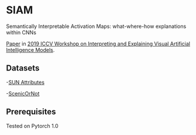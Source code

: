# SIAM
Semantically Interpretable Activation Maps: what-where-how explanations within CNNs

[Paper](https://arxiv.org/pdf/1909.08442.pdf) in [2019 ICCV Workshop on Interpreting and Explaining Visual Artificial Intelligence Models](http://xai.unist.ac.kr/workshop/2019/).

## Datasets

-[SUN Attributes](http://cs.brown.edu/~gmpatter/sunattributes.html)

-[ScenicOrNot](http://scenicornot.datasciencelab.co.uk/faq)

## Prerequisites

Tested on Pytorch 1.0
